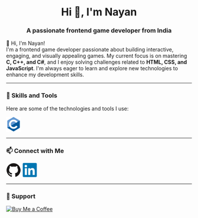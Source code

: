 <h1 align="center">Hi 👋, I'm Nayan</h1>
<h3 align="center">A passionate frontend game developer from India</h3>

👋 Hi, I'm Nayan!  
I'm a frontend game developer passionate about building interactive, engaging, and visually appealing games. My current focus is on mastering **C, C++, and C#**, and I enjoy solving challenges related to **HTML, CSS, and JavaScript**. I'm always eager to learn and explore new technologies to enhance my development skills.

---

### 🚀 Skills and Tools  
Here are some of the technologies and tools I use:  
<p align="left">
<a href="https://www.cprogramming.com/" target="_blank" rel="noreferrer"><img src="https://raw.githubusercontent.com/devicons/devicon/master/icons/c/c-original.svg" alt="c" width="40" height="40"/></a>
<!-- Add more icons as needed -->
</p>

---

### 📫 Connect with Me  
<p align="left">
<a href="https://github.com/yourusername" target="blank"><img src="https://raw.githubusercontent.com/devicons/devicon/master/icons/github/github-original.svg" alt="github" width="40" height="40"/></a>
<a href="https://www.linkedin.com/in/yourusername/" target="blank"><img src="https://raw.githubusercontent.com/devicons/devicon/master/icons/linkedin/linkedin-original.svg" alt="linkedin" width="40" height="40"/></a>
</p>

---

### 💛 Support  
<p><a href="https://www.buymeacoffee.com/nayansuva"> <img src="https://cdn.buymeacoffee.com/buttons/v2/default-yellow.png" height="50" width="210" alt="Buy Me a Coffee"/></a></p>

